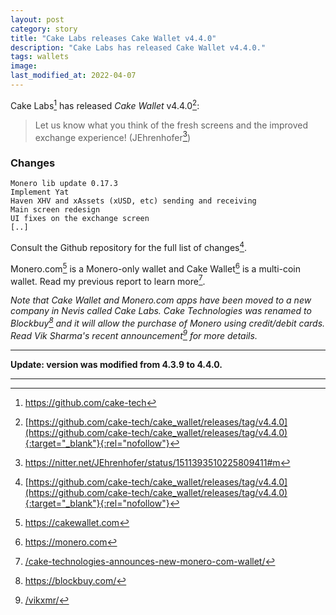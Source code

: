 ```yaml
---
layout: post
category: story
title: "Cake Labs releases Cake Wallet v4.4.0"
description: "Cake Labs has released Cake Wallet v4.4.0."
tags: wallets
image: 
last_modified_at: 2022-04-07
---
```


Cake Labs[^1] has released *Cake Wallet* v4.4.0[^2]:

> Let us know what you think of the fresh screens and the improved exchange experience! (JEhrenhofer[^3])

### Changes

    Monero lib update 0.17.3
    Implement Yat
    Haven XHV and xAssets (xUSD, etc) sending and receiving
    Main screen redesign
    UI fixes on the exchange screen	
    [..]
    
Consult the Github repository for the full list of changes[^2].

Monero.com[^4] is a Monero-only wallet and Cake Wallet[^5] is a multi-coin wallet. Read my previous report to learn more[^6].

*Note that Cake Wallet and Monero.com apps have been moved to a new company in Nevis called Cake Labs. Cake Technologies was renamed to Blockbuy[^7] and it will allow the purchase of Monero using credit/debit cards. Read Vik Sharma's recent announcement[^8] for more details.*

---

**Update: version was modified from 4.3.9 to 4.4.0.**

---

[^1]: https://github.com/cake-tech
[^2]: [https://github.com/cake-tech/cake_wallet/releases/tag/v4.4.0](https://github.com/cake-tech/cake_wallet/releases/tag/v4.4.0){:target="_blank"}{:rel="nofollow"}
[^3]: https://nitter.net/JEhrenhofer/status/1511393510225809411#m
[^4]: https://cakewallet.com
[^5]: https://monero.com
[^6]: [/cake-technologies-announces-new-monero-com-wallet/](/cake-technologies-announces-new-monero-com-wallet/)
[^7]: https://blockbuy.com/
[^8]: [/vikxmr/](/vikxmr/)
